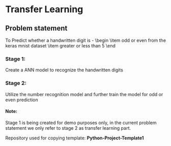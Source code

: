 # Transfer Learning

## Problem statement
To Predict whether a handwritten digit is -
\begin
\item odd or even from the keras mnist dataset
\item greater or less than 5
\end
### Stage 1:
Create a ANN model to recognize the handwritten digits

### Stage 2:
Utilize the number recognition model and further train the model for odd or even prediction


#### Note:
Stage 1 is being created for demo purposes only, in the current problem statement we only refer to stage 2 as transfer learning part.


Repository used for copying template:  <b> Python-Project-Template1 </b>